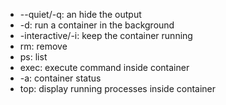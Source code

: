 - --quiet/-q: an hide the output 
- -d: run a container in the background
- -interactive/-i: keep the container running
- rm: remove
- ps: list
- exec: execute command inside container
- -a: container status
- top: display running processes inside container

